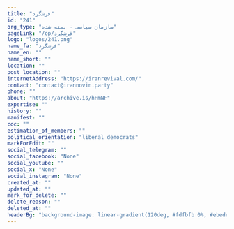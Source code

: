 ```yaml
---
title: "فرشگرد"
id: "241"
org_type: "سازمان سیاسی - بسته شده"
pageLink: "/op/فرشگرد"
logo: "logos/241.png"
name_fa: "فرشگرد"
name_en: ""
name_short: ""
location: ""
post_location: ""
internetAddress: "https://iranrevival.com/"
contact: "contact@irannovin.party"
phone: ""
about: "https://archive.is/hPmNF"
expertise: ""
history: ""
manifest: ""
coc: ""
estimation_of_members: ""
political_orientation: "liberal democrats"
markForEdit: ""
social_telegram: ""
social_facebook: "None"
social_youtube: ""
social_x: "None"
social_instagram: "None"
created_at: ""
updated_at: ""
mark_for_delete: ""
delete_reason: ""
deleted_at: ""
headerBg: "background-image: linear-gradient(120deg, #fdfbfb 0%, #ebedee 100%);"
---
```

